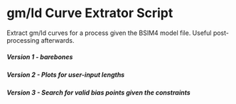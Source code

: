 # gm/Id Curve Extrator Script
Extract gm/Id curves for a process given the BSIM4 model file. Useful post-processing afterwards.

##### Version 1 - barebones
##### Version 2 - Plots for user-input lengths
##### Version 3 - Search for valid bias points given the constraints
